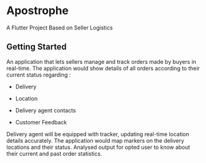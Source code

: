 # Apostrophe

A Flutter Project Based on Seller Logistics 

## Getting Started
An application that lets sellers manage and track orders made by buyers in real-time. 
The application would show details of all orders according to their current status regarding :
<ul>
	<li>
		<p>Delivery</p>
	</li>
	<li>
		<p>Location</p>
	</li>
	<li>
		<p>Delivery agent contacts
</p>
	</li>
	<li>
		<p>Customer Feedback
</p>
	</li>
</ul>
Delivery agent will be equipped with tracker, updating real-time location details accurately.
The application would map markers on the delivery locations and their status.
Analysed output for opted user to know about their current and past order statistics.



